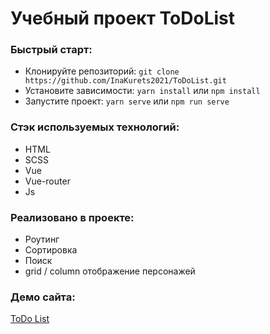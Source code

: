 # Учебный проект ToDoList

### Быстрый старт:

- Клонируйте репозиторий: `git clone https://github.com/InaKurets2021/ToDoList.git`
- Установите зависимости: `yarn install` или `npm install`
- Запустите проект: `yarn serve` или `npm run serve`

### Стэк используемых технологий:

- HTML
- SCSS
- Vue
- Vue-router
- Js

### Реализовано в проекте:

- Роутинг
- Сортировка
- Поиск
- grid / column отображение персонажей

### Демо сайта:

[ToDo List](inakurets2021.github.io/ToDoList/)
